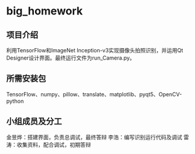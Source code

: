 # big_homework
## 项目介绍
利用TensorFlow和ImageNet Inception-v3实现摄像头拍照识别，并运用Qt Designer设计界面。最终运行文件为run_Camera.py。
## 所需安装包
TensorFlow、numpy、pillow、translate、matplotlib、pyqt5、OpenCV-python
## 小组成员及分工
金昱烨：搭建界面，负责总调试，最终答辩
李浩：编写识别运行代码及调试
雷涛：收集资料，配合调试，初期答辩
